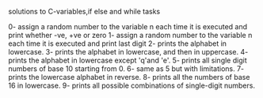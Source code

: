 solutions to C-variables,if else and while tasks

0-  assign a random number to the variable n each time it is executed and print whether -ve, +ve or zero
1- assign a random number to the variable n each time it is executed and print last digit
2- prints the alphabet in lowercase.
3- prints the alphabet in lowercase, and then in uppercase.
4- prints the alphabet in lowercase except 'q'and 'e'.
5- prints all single digit numbers of base 10 starting from 0.
6- same as 5 but with limitations.
7- prints the lowercase alphabet in reverse.
8- prints all the numbers of base 16 in lowercase.
9- prints all possible combinations of single-digit numbers.
